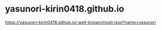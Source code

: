 # yasunori-kirin0418.github.io

https://yasunori-kirin0418.github.io/.well-known/nostr.json?name=yasunori
